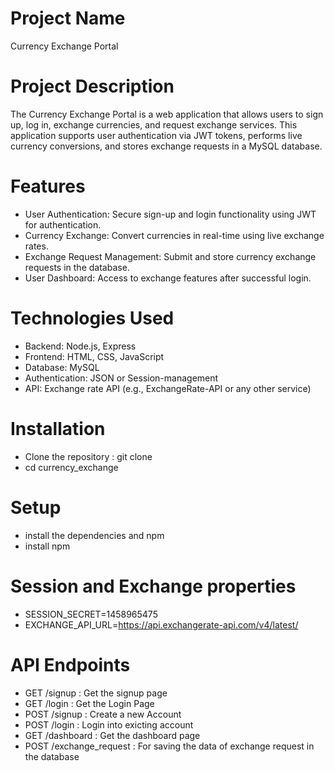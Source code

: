 # Project Name
Currency Exchange Portal
# Project Description
The Currency Exchange Portal is a web application that allows users to sign up, log in, exchange currencies, and request exchange 
services. This application supports user authentication via JWT tokens, performs live currency conversions,
and stores exchange requests in a MySQL database.

# Features
- User Authentication: Secure sign-up and login functionality using JWT for authentication.
- Currency Exchange: Convert currencies in real-time using live exchange rates.
- Exchange Request Management: Submit and store currency exchange requests in the database.
- User Dashboard: Access to exchange features after successful login.

# Technologies Used
- Backend: Node.js, Express
- Frontend: HTML, CSS, JavaScript
- Database: MySQL
- Authentication: JSON or Session-management
- API: Exchange rate API (e.g., ExchangeRate-API or any other service)

# Installation
- Clone the repository : git clone
- cd currency_exchange

# Setup
- install the dependencies and npm 
- install npm

# Session and Exchange properties
- SESSION_SECRET=1458965475
- EXCHANGE_API_URL=https://api.exchangerate-api.com/v4/latest/

# API Endpoints
- GET /signup : Get the signup page
- GET /login : Get the Login Page
- POST /signup : Create a new Account
- POST /login : Login into exicting account
- GET /dashboard : Get the dashboard page
- POST /exchange_request : For saving the data of exchange request in the database

